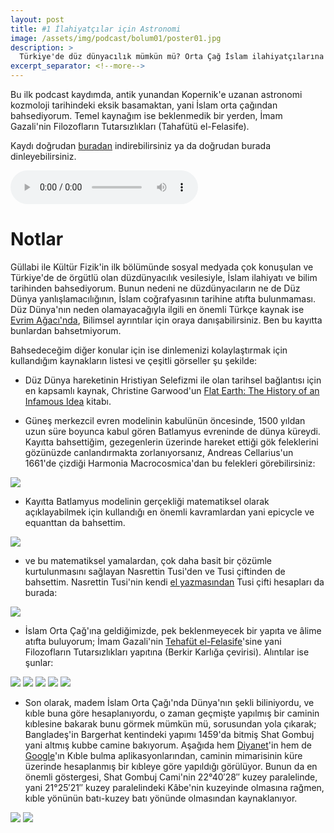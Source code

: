 ```yaml
---
layout: post
title: #1 İlahiyatçılar için Astronomi
image: /assets/img/podcast/bolum01/poster01.jpg
description: >
  Türkiye'de düz dünyacılık mümkün mü? Orta Çağ İslam ilahiyatçılarına sordum.
excerpt_separator: <!--more-->
---
```


Bu ilk podcast kaydımda, antik yunandan Kopernik'e uzanan astronomi kozmoloji tarihindeki eksik basamaktan, yani İslam orta çağından bahsediyorum.
Temel kaynağım ise beklenmedik bir yerden, İmam Gazali'nin Filozofların Tutarsızlıkları (Tahafütü el-Felasife).

<!--more-->

Kaydı doğrudan [buradan][cloud] indirebilirsiniz ya da doğrudan burada dinleyebilirsiniz.

<audio controls>
 <source src="http://laklak.eu/share/gullabi_kulturfizik01_20190401.mp3"
         type='audio/mp3'>
 <!-- The next two lines are only executed if the browser doesn't support MP4 files -->
 <source src="http://laklak.eu/share/gullabi_kulturfizik01_20190401.ogg"
         type='audio/ogg; codecs=vorbis'>
 <!-- The next line will only be executed if the browser doesn't support the <audio> tag-->
 <p>Your user agent does not support the HTML5 Audio element.</p>
</audio>

# Notlar

Güllabi ile Kültür Fizik'in ilk bölümünde sosyal medyada çok konuşulan ve Türkiye'de de örgütlü olan düzdünyacılık vesilesiyle,
İslam ilahiyatı ve bilim tarihinden bahsediyorum. 
Bunun nedeni ne düzdünyacıların ne de Düz Dünya yanlışlamacılığının, İslam coğrafyasının tarihine atıfta bulunmaması. 
Düz Dünya'nın neden olamayacağıyla ilgili en önemli Türkçe kaynak ise [Evrim Ağacı'nda](https://evrimagaci.org/duz-dunya-komplosu-4860),
Bilimsel ayrıntılar için oraya danışabilirsiniz. Ben bu kayıtta bunlardan bahsetmiyorum.

Bahsedeceğim diğer konular için ise dinlemenizi kolaylaştırmak için kullandığım kaynakların listesi ve çeşitli görseller şu şekilde:

* Düz Dünya hareketinin Hristiyan Selefizmi ile olan tarihsel bağlantısı için en kapsamlı kaynak,
Christine Garwood'un [Flat Earth: The History of an Infamous Idea](http://booksdescr.org/item/index.php?md5=05F2C4B5E9F04EA8238211DB5AB3C748) kitabı.

* Güneş merkezcil evren modelinin kabulünün öncesinde, 1500 yıldan uzun süre boyunca kabul gören Batlamyus evreninde de dünya küreydi.
Kayıtta bahsettiğim, gezegenlerin üzerinde hareket ettiği gök feleklerini gözünüzde canlandırmakta zorlanıyorsanız,
Andreas Cellarius'un 1661'de çizdiği Harmonia Macrocosmica'dan bu felekleri görebilirsiniz:

![](/assets/img/podcast/bolum01/Ptolemaic-geocentric-model.jpg)

* Kayıtta Batlamyus modelinin gerçekliği matematiksel olarak açıklayabilmek için kullandığı en önemli kavramlardan yani epicycle ve equanttan da bahsettim.

![](/assets/img/podcast/bolum01/Ptolemaic_elements.png)

* ve bu matematiksel yamalardan, çok daha basit bir çözümle kurtulunmasını sağlayan Nasrettin Tusi'den ve Tusi çiftinden de bahsettim.
Nasrettin Tusi'nin kendi [el yazmasından](https://digi.vatlib.it/view/MSS_Vat.ar.319/0062) Tusi çifti hesapları da burada:

![](/assets/img/podcast/bolum01/Tusi_couple.jpg)

* İslam Orta Çağ'ına geldiğimizde, pek beklenmeyecek bir yapıta ve âlime atıfta buluyorum;
İmam Gazali'nin [Tehafüt el-Felasife](https://www.scribd.com/document/58093100/Gazali-Filozoflarin-Tutarsizligi)'sine
yani Filozofların Tutarsızlıkları yapıtına (Berkir Karlığa çevirisi). Alıntılar ise şunlar:

![](/assets/img/podcast/bolum01/gazzali01.png)
![](/assets/img/podcast/bolum01/gazzali02.png)
![](/assets/img/podcast/bolum01/gazzali03.png)
![](/assets/img/podcast/bolum01/gazzali04.png)
![](/assets/img/podcast/bolum01/gazzali05.png)

* Son olarak, madem İslam Orta Çağı'nda Dünya'nın şekli biliniyordu, ve kıble buna göre hesaplanıyordu,
o zaman geçmişte yapılmış bir caminin kıblesine bakarak bunu görmek mümkün mü,
sorusundan yola çıkarak; Bangladeş'in  Bargerhat kentindeki yapımı 1459'da bitmiş
Shat Gombuj yani altmış kubbe camine bakıyorum.
Aşağıda hem [Diyanet][dapp]'in hem de [Google][gapp]'ın Kıble bulma aplikasyonlarından,
caminin mimarisinin küre üzerinde hesaplanmış bir kıbleye göre yapıldığı görülüyor.
Bunun da en önemli göstergesi, Shat Gombuj Cami'nin 22°40′28″ kuzey paralelinde,
yani 21°25′21″ kuzey paralelindeki Kâbe'nin kuzeyinde olmasına rağmen,
kıble yönünün batı-kuzey batı yönünde olmasından kaynaklanıyor.

![](/assets/img/podcast/bolum01/diyanet_shat.png)
![](/assets/img/podcast/bolum01/google_shat02.jpg)

[cloud]: https://cloud.laklak.eu/s/2sLR6yLBFkg4bYt
[dapp]: https://namazvakitleri.diyanet.gov.tr/tr-TR/kible 
[gapp]: https://qiblafinder.withgoogle.com/intl/en/
